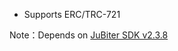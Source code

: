 + Supports ERC/TRC-721

Note：Depends on [JuBiter SDK v2.3.8](https://github.com/JubiterWallet/JubiterSDK_C/releases/tag/v2.3.8)